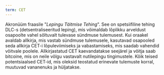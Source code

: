 ```yaml
---
term: CET
---
```


Akronüüm fraasile "*Lepingu Täitmise Tehing*". See on spetsiifiline tehing DLC-s (detsentraliseeritud leping), mis võimaldab lõplikku arveldust osapoolte vahel sõltuvalt tulevase sündmuse tulemusest. Kui oraakel avaldab allkirja, mis vastab sündmuse tulemusele, kasutavad osapooled seda allkirja CET-i lõpuleviimiseks ja vabastamiseks, mis saadab vahendid võitvale poolele. Allkirjastatud CET kaevandatakse seejärel ja võitja saab bitcoine, mis on neile võlgu vastavalt nutilepingu tingimustele. Kõik teised potentsiaalsed CET-id, mis oleksid teostatud erinevate tulemuste korral, muutuvad vananenuks ja hüljatakse.